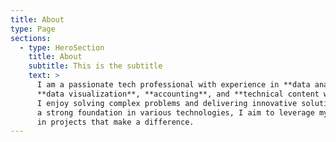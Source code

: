 ```yaml
---
title: About
type: Page
sections:
  - type: HeroSection
    title: About
    subtitle: This is the subtitle
    text: >
      I am a passionate tech professional with experience in **data analysis**,
      **data visualization**, **accounting**, and **technical content writing**.
      I enjoy solving complex problems and delivering innovative solutions. With
      a strong foundation in various technologies, I aim to leverage my skills
      in projects that make a difference.
---
```

